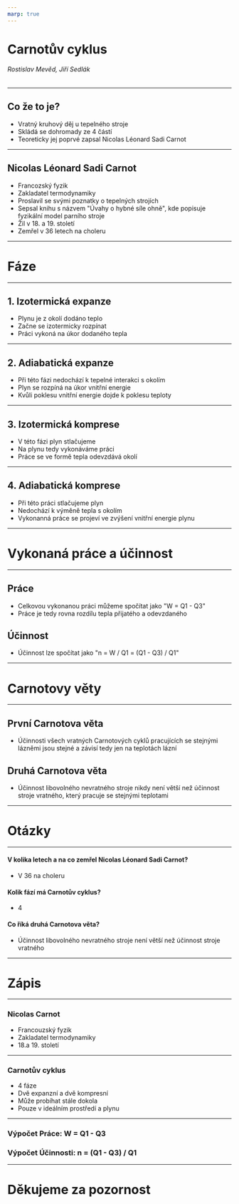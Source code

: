 ```yaml
---
marp: true
---
```


<!-- class: invert -->
<!-- theme: uncover -->

# Carnotův cyklus
###### Rostislav Mevěd, Jiří Sedlák

---

## Co že to je?
* Vratný kruhový děj u tepelného stroje
* Skládá se dohromady ze 4 částí
* Teoreticky jej poprvé zapsal Nicolas Léonard Sadi Carnot

---

## Nicolas Léonard Sadi Carnot
* Francozský fyzik
* Zakladatel termodynamiky
* Proslavil se svými poznatky o tepelných strojích
* Sepsal knihu s názvem "Úvahy o hybné síle ohně", kde popisuje fyzikální model parního stroje
* Žil v 18. a 19. století
* Zemřel v 36 letech na choleru

---

# Fáze

---

## 1. Izotermická expanze
* Plynu je z okolí dodáno teplo
* Začne se izotermicky rozpínat
* Práci vykoná na úkor dodaného tepla

---

## 2. Adiabatická expanze 
* Při této fázi nedochází k tepelné interakci s okolím 
* Plyn se rozpíná na úkor vnitřní energie
* Kvůli poklesu vnitřní energie dojde k poklesu teploty

---

## 3. Izotermická komprese
* V této fázi plyn stlačujeme
* Na plynu tedy vykonáváme práci 
* Práce se ve formě tepla odevzdává okolí 

---

## 4. Adiabatická komprese
* Při této práci stlačujeme plyn
* Nedochází k výměně tepla s okolím 
* Vykonanná práce se projeví ve zvýšení vnitřní energie plynu

---

# Vykonaná práce a účinnost

---

## Práce
* Celkovou vykonanou práci můžeme spočítat jako "W = Q1 - Q3"
* Práce je tedy rovna rozdílu tepla přijatého a odevzdaného

## Účinnost
* Účinnost lze spočítat jako "n = W / Q1 = (Q1 - Q3) / Q1"

---

# Carnotovy věty

---

## První Carnotova věta
* Účinnosti všech vratných Carnotových cyklů pracujících se stejnými lázněmi jsou stejné a závisí tedy jen na teplotách lázní

## Druhá Carnotova věta
* Účinnost libovolného nevratného stroje nikdy není větší než účinnost stroje vratného, který pracuje se stejnými teplotami

---

# Otázky

---

#### V kolika letech a na co zemřel Nicolas Léonard Sadi Carnot? 
* V 36 na choleru

#### Kolik fází má Carnotův cyklus?
* 4 

#### Co říká druhá Carnotova věta? 
* Účinnost libovolného nevratného stroje není větší než účinnost stroje vratného

---

# Zápis

---

### Nicolas Carnot
* Francouzský fyzik
* Zakladatel termodynamiky 
* 18.a 19. století

---

### Carnotův cyklus 
* 4 fáze 
* Dvě expanzní a dvě kompresní
* Může probíhat stále dokola 
* Pouze v ideálním prostředí a plynu 

---

### Výpočet Práce: W = Q1 - Q3
### Výpočet Účinnosti: n = (Q1 - Q3) / Q1 


--- 

# Děkujeme za pozornost
